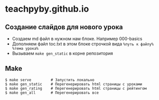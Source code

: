 # teachpyby.github.io

## Создание слайдов для нового урока

- Создаем md файл в нужном нам блоке. Например 000-basics
- Дополняем файл toc.txt в этом блоке строчкой вида `%путь к файлу% %тема урока%`
- Вызываем `make gen_static` в корне репозитория

## Make

```
$ make serve         # Запустить локально
$ make gen_static    # Перегенерировать html страницы с уроками
$ make gen_rating    # Перегенерировать html страницы с рейтингом
$ make gen_all       # Перегенерировать все
```
